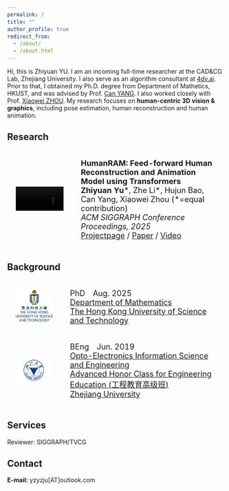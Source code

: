```yaml
---
permalink: /
title: ""
author_profile: true
redirect_from: 
  - /about/
  - /about.html
---
```


Hi, this is Zhiyuan YU.
I am an incoming full-time researcher at the CAD&CG Lab, Zhejiang University. I also serve as an algorithm consultant at [4dv.ai](https://www.4dv.ai).
Prior to that, I obtained my Ph.D. degree from Department of Mathetics, HKUST, and was advised by Prof. [Can YANG](https://sites.google.com/site/eeyangc/).
I also worked closely with Prof. [Xiaowei ZHOU](https://xzhou.me). 
My research focuses on **human-centric 3D vision & graphics**, including pose estimation, human reconstruction and human animation.

## Research

<div>
<table style="width:100%;border:none;border-spacing:0px;border-collapse:separate;margin-right:auto;margin-left:auto;font-size: large">
<tr>
<td style="padding:20px;width:30%;vertical-align:middle;border:none" align="center">
<video width="100%" playsinline="" autoplay="autoplay" loop="loop" preload="" muted="">
  <source src="../images/humanram.mp4" type="video/mp4">
</video>
</td>
<td style="padding:20px;width:70%;vertical-align:middle;border: none" align="left">
<b>HumanRAM: Feed-forward Human Reconstruction and Animation Model using Transformers</b><br>
<b>Zhiyuan Yu</b>*, Zhe Li*, Hujun Bao, Can Yang, Xiaowei Zhou (*=equal contribution)<br>
<i>ACM SIGGRAPH Conference Proceedings, 2025</i><br>
<a href="https://zju3dv.github.io/humanram/"><i class="fas fa-fw fa-globe"></i>Projectpage</a> /
<a href="https://arxiv.org/pdf/2506.03118"><i class="fas fa-fw fa-file-pdf"></i>Paper</a> /
<a href="https://www.youtube.com/watch?v=aNIqDUA53wM"><i class="fas fa-fw fa-video"></i>Video</a>
</td>
</tr>
</table>
</div>

## Background

<div>
<table style="width:100%;border:none;border-spacing:0px;border-collapse:separate;margin-right:auto;margin-left:auto;font-size: large">
<tr>
<td style="padding:20px;width:25%;vertical-align:middle;border:none" align="center">
<img width="160" src="../images/hkust.png"/> 
</td>
<td style="padding:20px;width:75%;vertical-align:middle;border: none" align="left">
PhD&emsp;Aug. 2025<br>
<a href="https://www.math.hkust.edu.hk/">Department of Mathematics</a><br>
<a href="https://hkust.edu.hk/">The Hong Kong University of Science and Technology</a><br>
</td>
</tr>

<tr>
<td style="padding:20px;width:25%;vertical-align:middle;border:none" align="center">
<img width="160" src="../images/zju.png"/> 
</td>
<td style="padding:20px;width:75%;vertical-align:middle;border: none" align="left">
BEng&emsp;Jun. 2019<br>
<a href="http://opt.zju.edu.cn/">Opto-Electronics Information Science and Engineering
</a><br>
<a href="http://ckc.zju.edu.cn/34924/list.htm">Advanced Honor Class for Engineering Education (工程教育高级班)
</a><br>
<a href="https://www.zju.edu.cn/">Zhejiang University</a><br>
</td>
</tr>
</table>    
</div>

## Services
Reviewer: SIGGRAPH/TVCG

## Contact
<b>E-mail:</b> yzyzju[AT]outlook.com
